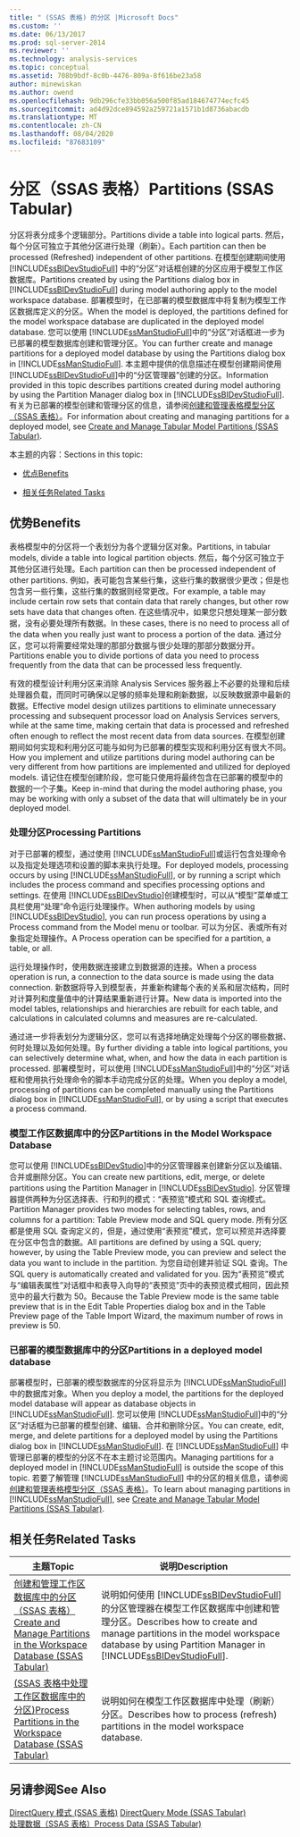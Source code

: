 ```yaml
---
title: " (SSAS 表格) 的分区 |Microsoft Docs"
ms.custom: ''
ms.date: 06/13/2017
ms.prod: sql-server-2014
ms.reviewer: ''
ms.technology: analysis-services
ms.topic: conceptual
ms.assetid: 708b9bdf-8c0b-4476-809a-8f616be23a58
author: minewiskan
ms.author: owend
ms.openlocfilehash: 9db296cfe33bb056a500f85ad184674774ecfc45
ms.sourcegitcommit: ad4d92dce894592a259721a1571b1d8736abacdb
ms.translationtype: MT
ms.contentlocale: zh-CN
ms.lasthandoff: 08/04/2020
ms.locfileid: "87683109"
---
```

# <a name="partitions-ssas-tabular"></a><span data-ttu-id="e3b64-102">分区（SSAS 表格）</span><span class="sxs-lookup"><span data-stu-id="e3b64-102">Partitions (SSAS Tabular)</span></span>
  <span data-ttu-id="e3b64-103">分区将表分成多个逻辑部分。</span><span class="sxs-lookup"><span data-stu-id="e3b64-103">Partitions divide a table into logical parts.</span></span> <span data-ttu-id="e3b64-104">然后，每个分区可独立于其他分区进行处理（刷新）。</span><span class="sxs-lookup"><span data-stu-id="e3b64-104">Each partition can then be processed (Refreshed) independent of other partitions.</span></span> <span data-ttu-id="e3b64-105">在模型创建期间使用 [!INCLUDE[ssBIDevStudioFull](../../includes/ssbidevstudiofull-md.md)] 中的“分区”对话框创建的分区应用于模型工作区数据库。</span><span class="sxs-lookup"><span data-stu-id="e3b64-105">Partitions created by using the Partitions dialog box in [!INCLUDE[ssBIDevStudioFull](../../includes/ssbidevstudiofull-md.md)] during model authoring apply to the model workspace database.</span></span> <span data-ttu-id="e3b64-106">部署模型时，在已部署的模型数据库中将复制为模型工作区数据库定义的分区。</span><span class="sxs-lookup"><span data-stu-id="e3b64-106">When the model is deployed, the partitions defined for the model workspace database are duplicated in the deployed model database.</span></span> <span data-ttu-id="e3b64-107">您可以使用 [!INCLUDE[ssManStudioFull](../../includes/ssmanstudiofull-md.md)]中的“分区”对话框进一步为已部署的模型数据库创建和管理分区。</span><span class="sxs-lookup"><span data-stu-id="e3b64-107">You can further create and manage partitions for a deployed model database by using the Partitions dialog box in [!INCLUDE[ssManStudioFull](../../includes/ssmanstudiofull-md.md)].</span></span>  <span data-ttu-id="e3b64-108">本主题中提供的信息描述在模型创建期间使用 [!INCLUDE[ssBIDevStudioFull](../../includes/ssbidevstudiofull-md.md)]中的“分区管理器”创建的分区。</span><span class="sxs-lookup"><span data-stu-id="e3b64-108">Information provided in this topic describes partitions created during model authoring by using the Partition Manager dialog box in [!INCLUDE[ssBIDevStudioFull](../../includes/ssbidevstudiofull-md.md)].</span></span> <span data-ttu-id="e3b64-109">有关为已部署的模型创建和管理分区的信息，请参阅[创建和管理表格模型分区（SSAS 表格）](create-and-manage-tabular-model-partitions-ssas-tabular.md)。</span><span class="sxs-lookup"><span data-stu-id="e3b64-109">For information about creating and managing partitions for a deployed model, see [Create and Manage Tabular Model Partitions &#40;SSAS Tabular&#41;](create-and-manage-tabular-model-partitions-ssas-tabular.md).</span></span>  
  
 <span data-ttu-id="e3b64-110">本主题的内容：</span><span class="sxs-lookup"><span data-stu-id="e3b64-110">Sections in this topic:</span></span>  
  
-   [<span data-ttu-id="e3b64-111">优点</span><span class="sxs-lookup"><span data-stu-id="e3b64-111">Benefits</span></span>](#bkmk_benefits)  
  
-   [<span data-ttu-id="e3b64-112">相关任务</span><span class="sxs-lookup"><span data-stu-id="e3b64-112">Related Tasks</span></span>](#bkmk_related_tasks)  
  
##  <a name="benefits"></a><a name="bkmk_benefits"></a> <span data-ttu-id="e3b64-113">优势</span><span class="sxs-lookup"><span data-stu-id="e3b64-113">Benefits</span></span>  
 <span data-ttu-id="e3b64-114">表格模型中的分区将一个表划分为各个逻辑分区对象。</span><span class="sxs-lookup"><span data-stu-id="e3b64-114">Partitions, in tabular models, divide a table into logical partition objects.</span></span> <span data-ttu-id="e3b64-115">然后，每个分区可独立于其他分区进行处理。</span><span class="sxs-lookup"><span data-stu-id="e3b64-115">Each partition can then be processed independent of other partitions.</span></span> <span data-ttu-id="e3b64-116">例如，表可能包含某些行集，这些行集的数据很少更改；但是也包含另一些行集，这些行集的数据则经常更改。</span><span class="sxs-lookup"><span data-stu-id="e3b64-116">For example, a table may include certain row sets that contain data that rarely changes, but other row sets have data that changes often.</span></span> <span data-ttu-id="e3b64-117">在这些情况中，如果您只想处理某一部分数据，没有必要处理所有数据。</span><span class="sxs-lookup"><span data-stu-id="e3b64-117">In these cases, there is no need to process all of the data when you really just want to process a portion of the data.</span></span> <span data-ttu-id="e3b64-118">通过分区，您可以将需要经常处理的那部分数据与很少处理的那部分数据分开。</span><span class="sxs-lookup"><span data-stu-id="e3b64-118">Partitions enable you to divide portions of data you need to process frequently from the data that can be processed less frequently.</span></span>  
  
 <span data-ttu-id="e3b64-119">有效的模型设计利用分区来消除 Analysis Services 服务器上不必要的处理和后续处理器负载，而同时可确保以足够的频率处理和刷新数据，以反映数据源中最新的数据。</span><span class="sxs-lookup"><span data-stu-id="e3b64-119">Effective model design utilizes partitions to eliminate unnecessary processing and subsequent processor load on Analysis Services servers, while at the same time, making certain that data is processed and refreshed often enough to reflect the most recent data from data sources.</span></span> <span data-ttu-id="e3b64-120">在模型创建期间如何实现和利用分区可能与如何为已部署的模型实现和利用分区有很大不同。</span><span class="sxs-lookup"><span data-stu-id="e3b64-120">How you implement and utilize partitions during model authoring can be very different from how partitions are implemented and utilized for deployed models.</span></span> <span data-ttu-id="e3b64-121">请记住在模型创建阶段，您可能只使用将最终包含在已部署的模型中的数据的一个子集。</span><span class="sxs-lookup"><span data-stu-id="e3b64-121">Keep in-mind that during the model authoring phase, you may be working with only a subset of the data that will ultimately be in your deployed model.</span></span>  
  
### <a name="processing-partitions"></a><span data-ttu-id="e3b64-122">处理分区</span><span class="sxs-lookup"><span data-stu-id="e3b64-122">Processing Partitions</span></span>  
 <span data-ttu-id="e3b64-123">对于已部署的模型，通过使用 [!INCLUDE[ssManStudioFull](../../includes/ssmanstudiofull-md.md)]或运行包含处理命令以及指定处理选项和设置的脚本来执行处理。</span><span class="sxs-lookup"><span data-stu-id="e3b64-123">For deployed models, processing occurs by using [!INCLUDE[ssManStudioFull](../../includes/ssmanstudiofull-md.md)], or by running a script which includes the process command and specifies processing options and settings.</span></span> <span data-ttu-id="e3b64-124">在使用 [!INCLUDE[ssBIDevStudio](../../includes/ssbidevstudio-md.md)]创建模型时，可以从“模型”菜单或工具栏使用“处理”命令运行处理操作。</span><span class="sxs-lookup"><span data-stu-id="e3b64-124">When authoring models by using [!INCLUDE[ssBIDevStudio](../../includes/ssbidevstudio-md.md)], you can run process operations by using a Process command from the Model menu or toolbar.</span></span> <span data-ttu-id="e3b64-125">可以为分区、表或所有对象指定处理操作。</span><span class="sxs-lookup"><span data-stu-id="e3b64-125">A Process operation can be specified for a partition, a table, or all.</span></span>  
  
 <span data-ttu-id="e3b64-126">运行处理操作时，使用数据连接建立到数据源的连接。</span><span class="sxs-lookup"><span data-stu-id="e3b64-126">When a process operation is run, a connection to the data source is made using the data connection.</span></span> <span data-ttu-id="e3b64-127">新数据将导入到模型表，并重新构建每个表的关系和层次结构，同时对计算列和度量值中的计算结果重新进行计算。</span><span class="sxs-lookup"><span data-stu-id="e3b64-127">New data is imported into the model tables, relationships and hierarchies are rebuilt for each table, and calculations in calculated columns and measures are re-calculated.</span></span>  
  
 <span data-ttu-id="e3b64-128">通过进一步将表划分为逻辑分区，您可以有选择地确定处理每个分区的哪些数据、何时处理以及如何处理。</span><span class="sxs-lookup"><span data-stu-id="e3b64-128">By further dividing a table into logical partitions, you can selectively determine what, when, and how the data in each partition is processed.</span></span> <span data-ttu-id="e3b64-129">部署模型时，可以使用 [!INCLUDE[ssManStudioFull](../../includes/ssmanstudiofull-md.md)]中的“分区”对话框和使用执行处理命令的脚本手动完成分区的处理。</span><span class="sxs-lookup"><span data-stu-id="e3b64-129">When you deploy a model, processing of partitions can be completed manually using the Partitions dialog box in [!INCLUDE[ssManStudioFull](../../includes/ssmanstudiofull-md.md)], or by using a script that executes a process command.</span></span>  
  
### <a name="partitions-in-the-model-workspace-database"></a><span data-ttu-id="e3b64-130">模型工作区数据库中的分区</span><span class="sxs-lookup"><span data-stu-id="e3b64-130">Partitions in the Model Workspace Database</span></span>  
 <span data-ttu-id="e3b64-131">您可以使用 [!INCLUDE[ssBIDevStudio](../../includes/ssbidevstudio-md.md)]中的分区管理器来创建新分区以及编辑、合并或删除分区。</span><span class="sxs-lookup"><span data-stu-id="e3b64-131">You can create new partitions, edit, merge, or delete partitions using the Partition Manager in [!INCLUDE[ssBIDevStudio](../../includes/ssbidevstudio-md.md)].</span></span> <span data-ttu-id="e3b64-132">分区管理器提供两种为分区选择表、行和列的模式：“表预览”模式和 SQL 查询模式。</span><span class="sxs-lookup"><span data-stu-id="e3b64-132">Partition Manager provides two modes for selecting tables, rows, and columns for a partition: Table Preview mode and SQL query mode.</span></span> <span data-ttu-id="e3b64-133">所有分区都是使用 SQL 查询定义的，但是，通过使用“表预览”模式，您可以预览并选择要在分区中包含的数据。</span><span class="sxs-lookup"><span data-stu-id="e3b64-133">All partitions are defined by using a SQL query; however, by using the Table Preview mode, you can preview and select the data you want to include in the partition.</span></span> <span data-ttu-id="e3b64-134">为您自动创建并验证 SQL 查询。</span><span class="sxs-lookup"><span data-stu-id="e3b64-134">The SQL query is automatically created and validated for you.</span></span> <span data-ttu-id="e3b64-135">因为“表预览”模式与“编辑表属性”对话框中和表导入向导的“表预览”页中的表预览模式相同，因此预览中的最大行数为 50。</span><span class="sxs-lookup"><span data-stu-id="e3b64-135">Because the Table Preview mode is the same table preview that is in the Edit Table Properties dialog box and in the Table Preview page of the Table Import Wizard, the maximum number of rows in preview is 50.</span></span>  
  
### <a name="partitions-in-a-deployed-model-database"></a><span data-ttu-id="e3b64-136">已部署的模型数据库中的分区</span><span class="sxs-lookup"><span data-stu-id="e3b64-136">Partitions in a deployed model database</span></span>  
 <span data-ttu-id="e3b64-137">部署模型时，已部署的模型数据库的分区将显示为 [!INCLUDE[ssManStudioFull](../../includes/ssmanstudiofull-md.md)]中的数据库对象。</span><span class="sxs-lookup"><span data-stu-id="e3b64-137">When you deploy a model, the partitions for the deployed model database will appear as database objects in [!INCLUDE[ssManStudioFull](../../includes/ssmanstudiofull-md.md)].</span></span> <span data-ttu-id="e3b64-138">您可以使用 [!INCLUDE[ssManStudioFull](../../includes/ssmanstudiofull-md.md)]中的“分区”对话框为已部署的模型创建、编辑、合并和删除分区。</span><span class="sxs-lookup"><span data-stu-id="e3b64-138">You can create, edit, merge, and delete partitions for a deployed model by using the Partitions dialog box in [!INCLUDE[ssManStudioFull](../../includes/ssmanstudiofull-md.md)].</span></span> <span data-ttu-id="e3b64-139">在 [!INCLUDE[ssManStudioFull](../../includes/ssmanstudiofull-md.md)] 中管理已部署的模型的分区不在本主题讨论范围内。</span><span class="sxs-lookup"><span data-stu-id="e3b64-139">Managing partitions for a deployed model in [!INCLUDE[ssManStudioFull](../../includes/ssmanstudiofull-md.md)] is outside the scope of this topic.</span></span> <span data-ttu-id="e3b64-140">若要了解管理 [!INCLUDE[ssManStudioFull](../../includes/ssmanstudiofull-md.md)] 中的分区的相关信息，请参阅[创建和管理表格模型分区（SSAS 表格）](create-and-manage-tabular-model-partitions-ssas-tabular.md)。</span><span class="sxs-lookup"><span data-stu-id="e3b64-140">To learn about managing partitions in [!INCLUDE[ssManStudioFull](../../includes/ssmanstudiofull-md.md)], see [Create and Manage Tabular Model Partitions &#40;SSAS Tabular&#41;](create-and-manage-tabular-model-partitions-ssas-tabular.md).</span></span>  
  
##  <a name="related-tasks"></a><a name="bkmk_related_tasks"></a> <span data-ttu-id="e3b64-141">相关任务</span><span class="sxs-lookup"><span data-stu-id="e3b64-141">Related Tasks</span></span>  
  
|<span data-ttu-id="e3b64-142">主题</span><span class="sxs-lookup"><span data-stu-id="e3b64-142">Topic</span></span>|<span data-ttu-id="e3b64-143">说明</span><span class="sxs-lookup"><span data-stu-id="e3b64-143">Description</span></span>|  
|-----------|-----------------|  
|[<span data-ttu-id="e3b64-144">创建和管理工作区数据库中的分区（SSAS 表格）</span><span class="sxs-lookup"><span data-stu-id="e3b64-144">Create and Manage Partitions in the Workspace Database &#40;SSAS Tabular&#41;</span></span>](workspace-database-ssas-tabular.md)|<span data-ttu-id="e3b64-145">说明如何使用 [!INCLUDE[ssBIDevStudioFull](../../includes/ssbidevstudiofull-md.md)]的分区管理器在模型工作区数据库中创建和管理分区。</span><span class="sxs-lookup"><span data-stu-id="e3b64-145">Describes how to create and manage partitions in the model workspace database by using Partition Manager in [!INCLUDE[ssBIDevStudioFull](../../includes/ssbidevstudiofull-md.md)].</span></span>|  
|[<span data-ttu-id="e3b64-146">&#40;SSAS 表格中处理工作区数据库中的分区&#41;</span><span class="sxs-lookup"><span data-stu-id="e3b64-146">Process Partitions in the Workspace Database &#40;SSAS Tabular&#41;</span></span>](process-partitions-in-the-workspace-database-ssas-tabular.md)|<span data-ttu-id="e3b64-147">说明如何在模型工作区数据库中处理（刷新）分区。</span><span class="sxs-lookup"><span data-stu-id="e3b64-147">Describes how to process (refresh) partitions in the model workspace database.</span></span>|  
  
## <a name="see-also"></a><span data-ttu-id="e3b64-148">另请参阅</span><span class="sxs-lookup"><span data-stu-id="e3b64-148">See Also</span></span>  
 <span data-ttu-id="e3b64-149">[DirectQuery 模式 &#40;SSAS 表格&#41;](directquery-mode-ssas-tabular.md) </span><span class="sxs-lookup"><span data-stu-id="e3b64-149">[DirectQuery Mode &#40;SSAS Tabular&#41;](directquery-mode-ssas-tabular.md) </span></span>  
 [<span data-ttu-id="e3b64-150">处理数据（SSAS 表格）</span><span class="sxs-lookup"><span data-stu-id="e3b64-150">Process Data &#40;SSAS Tabular&#41;</span></span>](../process-data-ssas-tabular.md)  
  
  
